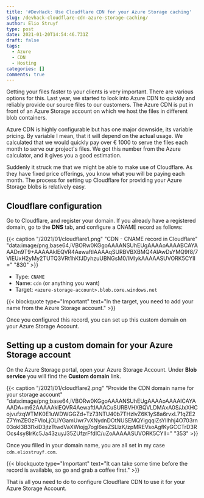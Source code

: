 ```yaml
---
title: '#DevHack: Use Cloudflare CDN for your Azure Storage caching'
slug: /devhack-cloudflare-cdn-azure-storage-caching/
author: Elio Struyf
type: post
date: 2021-01-20T14:54:46.731Z
draft: false
tags:
  - Azure
  - CDN
  - Hosting
categories: []
comments: true
---
```


Getting your files faster to your clients is very important. There are various options for this. Last year, we started to look into Azure CDN to quickly and reliably provide our source files to our customers. The Azure CDN is put in front of an Azure Storage account on which we host the files in different blob containers.

Azure CDN is highly configurable but has one major downside, its variable pricing. By variable I mean, that it will depend on the actual usage. We calculated that we would quickly pay over € 1000 to serve the files each month to serve our project's files. We got this number from the Azure calculator, and it gives you a good estimation.

Suddenly it struck me that we might be able to make use of Cloudflare. As they have fixed price offerings, you know what you will be paying each month. The process for setting up Cloudflare for providing your Azure Storage blobs is relatively easy.

## Cloudflare configuration

Go to Cloudflare, and register your domain. If you already have a registered domain, go to the **DNS** tab, and configure a CNAME record as follows:

{{< caption "/2021/01/cloudflare1.png" "CDN - CNAME record in Cloudflare"  "data:image/png;base64,iVBORw0KGgoAAAANSUhEUgAAAAoAAAABCAYAAADn9T9+AAAAAklEQVR4AewaftIAAAAqSURBVBXBMQ4AIAwDsYMQ9f8/7VIEUxH2yMy2TUTQ3VRt1hKfJDyhzuUBNGsM0/lMlykAAAAASUVORK5CYII=" "830" >}}

- Type: `CNAME`
- Name: `cdn` (or anything you want)
- Target: `<azure-storage-account>.blob.core.windows.net`

{{< blockquote type="Important" text="In the target, you need to add your name from the Azure Storage account." >}}

Once you configured this record, you can set up this custom domain on your Azure Storage Account.

## Setting up a custom domain for your Azure Storage account

On the Azure Storage portal, open your Azure Storage Account. Under **Blob service** you will find the **Custom domain** link.

{{< caption "/2021/01/cloudflare2.png" "Provide the CDN domain name for your storage account"  "data:image/png;base64,iVBORw0KGgoAAAANSUhEUgAAAAoAAAAICAYAAADA+m62AAAAAklEQVR4AewaftIAAACuSURBVHXBQVLDMAxA0S/JxXHCojvufzqWTMK0E1uWDWGGZd+Tz73NTU40b7THzlvZ6K1yS8a6rvxL71qZE2Z7YmZEOzFVIoLjOLiYGamUwr7vXNydnDOtNUSEMQYigqqiZsYlIhhj4O703rn03okI3B3l1xiD3jtzTtwdVaXWiojg7ogI6esZSLlzK/zpMREVsoAgfKyGCCTrD3ROcs4sy8IrKc5Ja43zuyJ35ZUfzrFfdlC/uZoAAAAASUVORK5CYII=" "353" >}}

Once you filled in your domain name, you are all set in my case `cdn.eliostruyf.com`.

{{< blockquote type="Important" text="It can take some time before the record is available, so go and grab a coffee first." >}}

That is all you need to do to configure Cloudflare CDN to use it for your Azure Storage Account.
